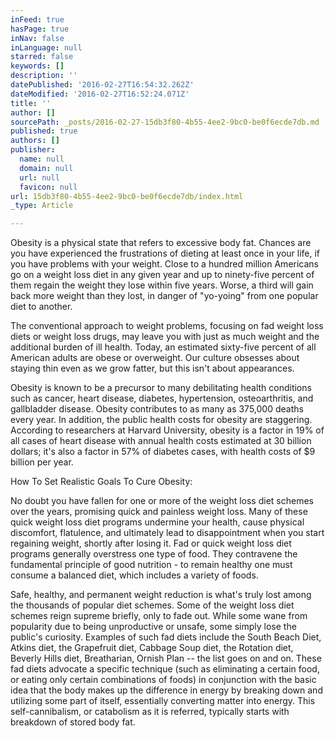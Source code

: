 ```yaml
---
inFeed: true
hasPage: true
inNav: false
inLanguage: null
starred: false
keywords: []
description: ''
datePublished: '2016-02-27T16:54:32.262Z'
dateModified: '2016-02-27T16:52:24.071Z'
title: ''
author: []
sourcePath: _posts/2016-02-27-15db3f80-4b55-4ee2-9bc0-be0f6ecde7db.md
published: true
authors: []
publisher:
  name: null
  domain: null
  url: null
  favicon: null
url: 15db3f80-4b55-4ee2-9bc0-be0f6ecde7db/index.html
_type: Article

---
```

Obesity is a physical state that refers to excessive body fat. Chances are you have experienced the frustrations of dieting at least once in your life, if you have problems with your weight. Close to a hundred million Americans go on a weight loss diet in any given year and up to ninety-five percent of them regain the weight they lose within five years. Worse, a third will gain back more weight than they lost, in danger of "yo-yoing" from one popular diet to another. 

The conventional approach to weight problems, focusing on fad weight loss diets or weight loss drugs, may leave you with just as much weight and the additional burden of ill health.
Today, an estimated sixty-five percent of all American adults are obese or overweight. Our culture obsesses about staying thin even as we grow fatter, but this isn't about appearances. 

Obesity is known to be a precursor to many debilitating health conditions such as cancer, heart disease, diabetes, hypertension, osteoarthritis, and gallbladder disease. Obesity contributes to as many as 375,000 deaths every year. In addition, the public health costs for obesity are staggering. According to researchers at Harvard University, obesity is a factor in 19% of all cases of heart disease with annual health costs estimated at 30 billion dollars; it's also a factor in 57% of diabetes cases, with health costs of $9 billion per year. 

How To  Set Realistic Goals To Cure Obesity: 

No doubt you have fallen for one or more of the weight loss diet schemes over the years, promising quick and painless weight loss. Many of these quick weight loss diet programs undermine your health, cause physical discomfort, flatulence, and ultimately lead to disappointment when you start regaining weight, shortly after losing it. Fad or quick weight loss diet programs generally overstress one type of food. They contravene the fundamental principle of good nutrition - to remain healthy one must consume a balanced diet, which includes a variety of foods. 

Safe, healthy, and permanent weight reduction is what's truly lost among the thousands of popular diet schemes.
Some of the weight loss diet schemes reign supreme briefly, only to fade out. While some wane from popularity due to being unproductive or unsafe, some simply lose the public's curiosity. Examples of such fad diets include the South Beach Diet, Atkins diet, the Grapefruit diet, Cabbage Soup diet, the Rotation diet, Beverly Hills diet, Breatharian, Ornish Plan -- the list goes on and on. These fad diets advocate a specific technique (such as eliminating a certain food, or eating only certain combinations of foods) in conjunction with the basic idea that the body makes up the difference in energy by breaking down and utilizing some part of itself, essentially converting matter into energy. This self-cannibalism, or catabolism as it is referred, typically starts with breakdown of stored body fat.